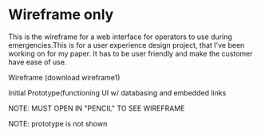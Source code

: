 # Wireframe only
This is the wireframe  for a web interface for operators to use during emergencies.This is for a user experience design project, that I've been working on for my paper.
It has to be user friendly and make the customer have ease of use. 

Wireframe (download wireframe1)

Initial Prototype(functioning UI w/ databasing and embedded links

NOTE: MUST OPEN IN "PENCIL" TO SEE WIREFRAME

NOTE: prototype is not shown
